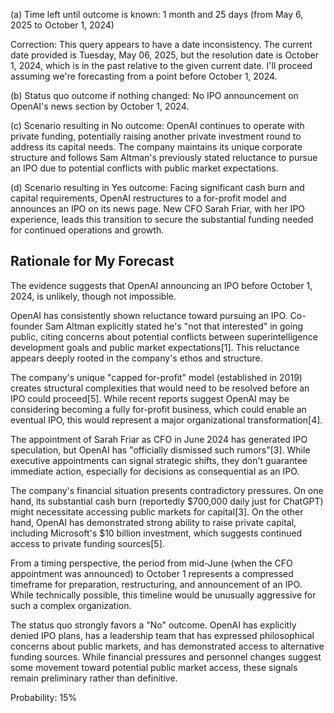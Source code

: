 (a) Time left until outcome is known: 1 month and 25 days (from May 6, 2025 to October 1, 2024)

Correction: This query appears to have a date inconsistency. The current date provided is Tuesday, May 06, 2025, but the resolution date is October 1, 2024, which is in the past relative to the given current date. I'll proceed assuming we're forecasting from a point before October 1, 2024.

(b) Status quo outcome if nothing changed: No IPO announcement on OpenAI's news section by October 1, 2024.

(c) Scenario resulting in No outcome: OpenAI continues to operate with private funding, potentially raising another private investment round to address its capital needs. The company maintains its unique corporate structure and follows Sam Altman's previously stated reluctance to pursue an IPO due to potential conflicts with public market expectations.

(d) Scenario resulting in Yes outcome: Facing significant cash burn and capital requirements, OpenAI restructures to a for-profit model and announces an IPO on its news page. New CFO Sarah Friar, with her IPO experience, leads this transition to secure the substantial funding needed for continued operations and growth.

## Rationale for My Forecast

The evidence suggests that OpenAI announcing an IPO before October 1, 2024, is unlikely, though not impossible.

OpenAI has consistently shown reluctance toward pursuing an IPO. Co-founder Sam Altman explicitly stated he's "not that interested" in going public, citing concerns about potential conflicts between superintelligence development goals and public market expectations[1]. This reluctance appears deeply rooted in the company's ethos and structure.

The company's unique "capped for-profit" model (established in 2019) creates structural complexities that would need to be resolved before an IPO could proceed[5]. While recent reports suggest OpenAI may be considering becoming a fully for-profit business, which could enable an eventual IPO, this would represent a major organizational transformation[4].

The appointment of Sarah Friar as CFO in June 2024 has generated IPO speculation, but OpenAI has "officially dismissed such rumors"[3]. While executive appointments can signal strategic shifts, they don't guarantee immediate action, especially for decisions as consequential as an IPO.

The company's financial situation presents contradictory pressures. On one hand, its substantial cash burn (reportedly $700,000 daily just for ChatGPT) might necessitate accessing public markets for capital[3]. On the other hand, OpenAI has demonstrated strong ability to raise private capital, including Microsoft's $10 billion investment, which suggests continued access to private funding sources[5].

From a timing perspective, the period from mid-June (when the CFO appointment was announced) to October 1 represents a compressed timeframe for preparation, restructuring, and announcement of an IPO. While technically possible, this timeline would be unusually aggressive for such a complex organization.

The status quo strongly favors a "No" outcome. OpenAI has explicitly denied IPO plans, has a leadership team that has expressed philosophical concerns about public markets, and has demonstrated access to alternative funding sources. While financial pressures and personnel changes suggest some movement toward potential public market access, these signals remain preliminary rather than definitive.

Probability: 15%